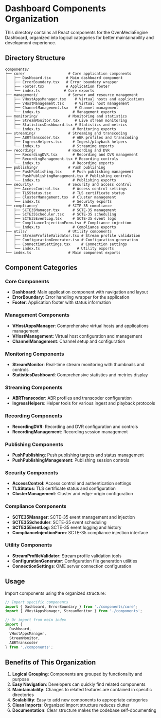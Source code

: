 # Dashboard Components Organization

This directory contains all React components for the OvenMediaEngine Dashboard, organized into logical categories for better maintainability and development experience.

## Directory Structure

```
components/
├── core/                    # Core application components
│   ├── Dashboard.tsx       # Main dashboard component
│   ├── ErrorBoundary.tsx   # Error boundary wrapper
│   ├── Footer.tsx          # Application footer
│   └── index.ts           # Core exports
├── management/              # Server and resource management
│   ├── VHostAppsManager.tsx    # Virtual hosts and applications
│   ├── VHostManagement.tsx     # Virtual host management
│   ├── ChannelManagement.tsx   # Channel management
│   └── index.ts               # Management exports
├── monitoring/              # Monitoring and statistics
│   ├── StreamMonitor.tsx       # Live stream monitoring
│   ├── StatisticsDashboard.tsx # Statistics and metrics
│   └── index.ts               # Monitoring exports
├── streaming/               # Streaming and transcoding
│   ├── ABRTranscoder.tsx      # ABR profiles and transcoding
│   ├── IngressHelpers.tsx     # Ingest/playback helpers
│   └── index.ts               # Streaming exports
├── recording/               # Recording and DVR
│   ├── RecordingDVR.tsx       # Recording and DVR management
│   ├── RecordingManagement.tsx # Recording controls
│   └── index.ts               # Recording exports
├── publishing/              # Push publishing
│   ├── PushPublishing.tsx     # Push publishing management
│   ├── PushPublishingManagement.tsx # Publishing controls
│   └── index.ts               # Publishing exports
├── security/                # Security and access control
│   ├── AccessControl.tsx      # Access control settings
│   ├── TLSStatus.tsx          # TLS certificate status
│   ├── ClusterManagement.tsx  # Cluster management
│   └── index.ts               # Security exports
├── compliance/              # SCTE-35 compliance
│   ├── SCTE35Manager.tsx      # SCTE-35 management
│   ├── SCTE35Scheduler.tsx    # SCTE-35 scheduling
│   ├── SCTE35EventLog.tsx     # SCTE-35 event logs
│   ├── ComplianceInjectionForm.tsx # Compliance injection
│   └── index.ts               # Compliance exports
├── utils/                   # Utility components
│   ├── StreamProfileValidator.tsx # Stream profile validation
│   ├── ConfigurationGenerator.tsx # Configuration generation
│   ├── ConnectionSettings.tsx     # Connection settings
│   └── index.ts                 # Utility exports
└── index.ts                 # Main component exports
```

## Component Categories

### Core Components
- **Dashboard**: Main application component with navigation and layout
- **ErrorBoundary**: Error handling wrapper for the application
- **Footer**: Application footer with status information

### Management Components
- **VHostAppsManager**: Comprehensive virtual hosts and applications management
- **VHostManagement**: Virtual host configuration and management
- **ChannelManagement**: Channel setup and configuration

### Monitoring Components
- **StreamMonitor**: Real-time stream monitoring with thumbnails and controls
- **StatisticsDashboard**: Comprehensive statistics and metrics display

### Streaming Components
- **ABRTranscoder**: ABR profiles and transcoder configuration
- **IngressHelpers**: Helper tools for various ingest and playback protocols

### Recording Components
- **RecordingDVR**: Recording and DVR configuration and controls
- **RecordingManagement**: Recording session management

### Publishing Components
- **PushPublishing**: Push publishing targets and status management
- **PushPublishingManagement**: Publishing session controls

### Security Components
- **AccessControl**: Access control and authentication settings
- **TLSStatus**: TLS certificate status and configuration
- **ClusterManagement**: Cluster and edge-origin configuration

### Compliance Components
- **SCTE35Manager**: SCTE-35 event management and injection
- **SCTE35Scheduler**: SCTE-35 event scheduling
- **SCTE35EventLog**: SCTE-35 event logging and history
- **ComplianceInjectionForm**: SCTE-35 compliance injection interface

### Utility Components
- **StreamProfileValidator**: Stream profile validation tools
- **ConfigurationGenerator**: Configuration file generation utilities
- **ConnectionSettings**: OME server connection configuration

## Usage

Import components using the organized structure:

```typescript
// Import specific components
import { Dashboard, ErrorBoundary } from './components/core';
import { VHostAppsManager, StreamMonitor } from './components';

// Or import from main index
import { 
  Dashboard, 
  VHostAppsManager, 
  StreamMonitor,
  ABRTranscoder 
} from './components';
```

## Benefits of This Organization

1. **Logical Grouping**: Components are grouped by functionality and purpose
2. **Easy Navigation**: Developers can quickly find related components
3. **Maintainability**: Changes to related features are contained in specific directories
4. **Scalability**: Easy to add new components to appropriate categories
5. **Clean Imports**: Organized import structure reduces clutter
6. **Documentation**: Clear structure makes the codebase self-documenting
